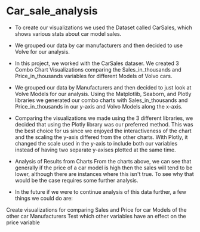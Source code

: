 # Car_sale_analysis

  - To create our visualizations we used the Dataset called CarSales, which shows various stats about car model sales.

  - We grouped our data by car manufacturers and then decided to use Volve for our analysis.

  - In this project, we worked with the CarSales dataser. We created 3 Combo Chart Visualizations comparing the Sales_in_thousands and Price_in_thousands variables for different Models of Volvo cars.

  - We grouped our data by Manufacturers and then decided to just look at Volve Models for our analysis. Using the Matplotlib, Seaborn, and Plotly libraries we generated our combo charts with Sales_in_thousands and Price_in_thousands in our y-axis and Volvo Models along the x-axis.

  - Comparing the visualizations we made using the 3 different libraries, we decided that using the Plotly library was our preferred method. This was the best choice for us since we enjoyed the interactiveness of the chart and the scaling the y-axis differed from the other charts. With Plotly, it changed the scale used in the y-axis to include both our variables instead of having two separate y-axises plotted at the same time.

  - Analysis of Results from Charts
  From the charts above, we can see that generally if the price of a car model is high then the sales will tend to be lower, although there are instances where this isn't true. To see why that would be the case requires some further analysis.

  - In the future if we were to continue analysis of this data further, a few things we could do are:

  Create visualizations for comparing Sales and Price for car Models of the other car Manufacturers
  Test which other variables have an effect on the price variable
